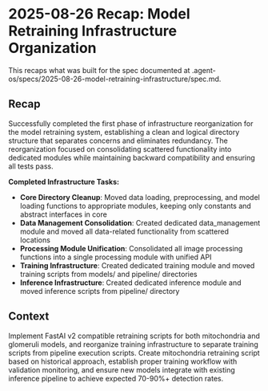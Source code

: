 # 2025-08-26 Recap: Model Retraining Infrastructure Organization

This recaps what was built for the spec documented at .agent-os/specs/2025-08-26-model-retraining-infrastructure/spec.md.

## Recap

Successfully completed the first phase of infrastructure reorganization for the model retraining system, establishing a clean and logical directory structure that separates concerns and eliminates redundancy. The reorganization focused on consolidating scattered functionality into dedicated modules while maintaining backward compatibility and ensuring all tests pass.

**Completed Infrastructure Tasks:**
- **Core Directory Cleanup**: Moved data loading, preprocessing, and model loading functions to appropriate modules, keeping only constants and abstract interfaces in core
- **Data Management Consolidation**: Created dedicated data_management module and moved all data-related functionality from scattered locations
- **Processing Module Unification**: Consolidated all image processing functions into a single processing module with unified API
- **Training Infrastructure**: Created dedicated training module and moved training scripts from models/ and pipeline/ directories
- **Inference Infrastructure**: Created dedicated inference module and moved inference scripts from pipeline/ directory

## Context

Implement FastAI v2 compatible retraining scripts for both mitochondria and glomeruli models, and reorganize training infrastructure to separate training scripts from pipeline execution scripts. Create mitochondria retraining script based on historical approach, establish proper training workflow with validation monitoring, and ensure new models integrate with existing inference pipeline to achieve expected 70-90%+ detection rates.
